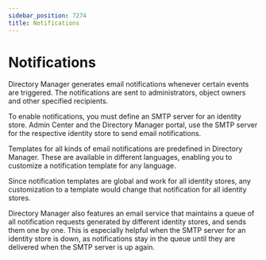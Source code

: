 ```yaml
---
sidebar_position: 7274
title: Notifications
---
```


# Notifications

Directory Manager generates email notifications whenever certain events are triggered. The notifications are sent to administrators, object owners and other specified recipients.

To enable notifications, you must define an SMTP server for an identity store. Admin Center and the Directory Manager portal, use the SMTP server for the respective identity store to send email notifications.

Templates for all kinds of email notifications are predefined in Directory Manager. These are available in different languages, enabling you to customize a notification template for any language.

Since notification templates are global and work for all identity stores, any customization to a template would change that notification for all identity stores.

Directory Manager also features an email service that maintains a queue of all notification requests generated by different identity stores, and sends them one by one. This is especially helpful when the SMTP server for an identity store is down, as notifications
stay in the queue until they are delivered when the SMTP server is up again.